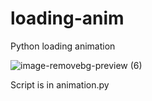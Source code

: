 # loading-anim
Python loading animation

![image-removebg-preview (6)](https://user-images.githubusercontent.com/98614666/154319111-8696c06c-8dc4-4a6d-a683-2629fc96a3a9.png)


Script is in animation.py
